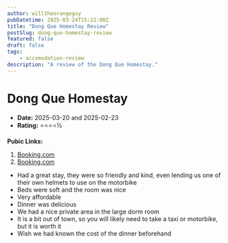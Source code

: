 ```yaml
---
author: willtheorangeguy
pubDatetime: 2025-03-24T15:22:00Z
title: "Dong Que Homestay Review"
postSlug: dong-que-homestay-review
featured: false
draft: false
tags:
    - accomodation-review
description: "A review of the Dong Que Homestay."
---
```


# Dong Que Homestay

-   **Date:** 2025-03-20 and 2025-02-23
-   **Rating:** ⭐⭐⭐⭐½

**Pubic Links:**

1. [Booking.com](https://www.booking.com/hotel/vn/dong-que-homestay-ha-giang.html?aid=304142&label=review_am&sid=c7f521e3328b99263d830acc16a4229b&activeTab=htReviews&dist=0&keep_landing=1&rurl=5cbe0ef2e3be7293&sb_price_type=total&type=total&#tab-reviews:~:text=March%2020%2C%202025-,Wonderful,-Scored%209.0)
2. [Booking.com](https://www.booking.com/hotel/vn/dong-que-homestay-ha-giang.html?aid=304142&label=review_am&sid=c7f521e3328b99263d830acc16a4229b&activeTab=htReviews&dist=0&keep_landing=1&rurl=5cbe0ef2e3be7293&sb_price_type=total&type=total&#tab-reviews:~:text=An%20amazing%20place%20to%20stay%20outside%20the%20town.)

- Had a great stay, they were so friendly and kind, even lending us one of their own helmets to use on the motorbike
- Beds were soft and the room was nice
- Very affordable
- Dinner was delicious
- We had a nice private area in the large dorm room
- It is a bit out of town, so you will likely need to take a taxi or motorbike, but it is worth it
- Wish we had known the cost of the dinner beforehand
